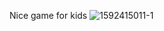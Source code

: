Nice game for kids 
![1592415011-1](https://github.com/user-attachments/assets/7b8d92de-ae4c-4d6c-a0b2-37428575c243)
